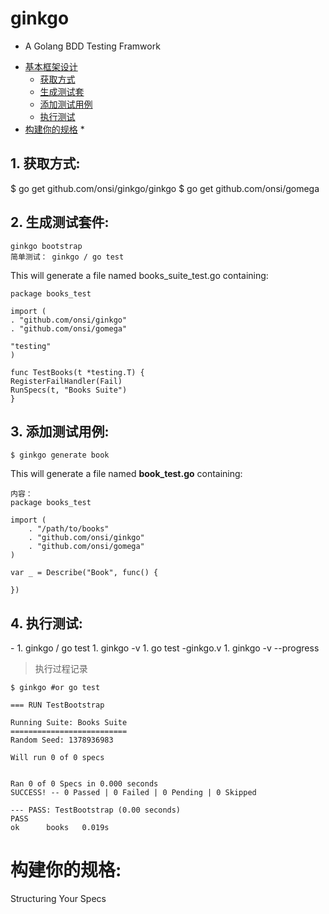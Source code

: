 
# ginkgo  #
- A Golang BDD Testing Framwork
* [基本框架设计](#1)	
	* [获取方式](#获取)
	* [生成测试套](#生成测试套件)
	* [添加测试用例](#添加测试用例)
	* [执行测试](#执行测试)
* [构建你的规格](#2)
	* 

<h2 id="获取">1. 获取方式:</h2>
	$ go get github.com/onsi/ginkgo/ginkgo
	$ go get github.com/onsi/gomega
	       
<h2 id="生成测试套件">2. 生成测试套件:</h2>

	ginkgo bootstrap
	简单测试： ginkgo / go test
	
This will generate a file named books_suite_test.go containing:

	package books_test
	
	import (
	. "github.com/onsi/ginkgo"
	. "github.com/onsi/gomega"
	
	"testing"
	)
	
	func TestBooks(t *testing.T) {
	RegisterFailHandler(Fail)
	RunSpecs(t, "Books Suite")
	}


<h2 id="添加测试用例">3. 添加测试用例:</h2>
 
	$ ginkgo generate book

This will generate a file named **book_test.go** containing:
	
	内容：
	package books_test

	import (
		. "/path/to/books"
		. "github.com/onsi/ginkgo"
		. "github.com/onsi/gomega"
	)

	var _ = Describe("Book", func() {

	})


<h2 id="执行测试">4. 执行测试:</h2>
- 
1. 	ginkgo / go test
1. 	ginkgo -v 
1. 	go test -ginkgo.v
1. 	ginkgo -v --progress 

> 执行过程记录

	$ ginkgo #or go test
	
	=== RUN TestBootstrap
	
	Running Suite: Books Suite
	==========================
	Random Seed: 1378936983
	
	Will run 0 of 0 specs
	
	
	Ran 0 of 0 Specs in 0.000 seconds
	SUCCESS! -- 0 Passed | 0 Failed | 0 Pending | 0 Skipped
	
	--- PASS: TestBootstrap (0.00 seconds)
	PASS
	ok      books   0.019s


<h1 id="2">构建你的规格:</h1>
 Structuring Your Specs